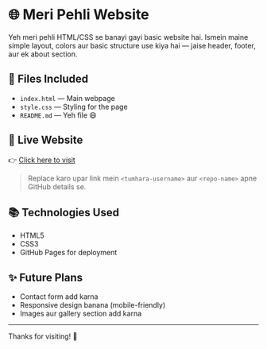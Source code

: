 # 🌐 Meri Pehli Website

Yeh meri pehli HTML/CSS se banayi gayi basic website hai. Ismein maine simple layout, colors aur basic structure use kiya hai — jaise header, footer, aur ek about section.

## 📁 Files Included

- `index.html` — Main webpage
- `style.css` — Styling for the page
- `README.md` — Yeh file 😄

## 🚀 Live Website

👉 [Click here to visit](https://<tumhara-username>.github.io/<repo-name>/)

> Replace karo upar link mein `<tumhara-username>` aur `<repo-name>` apne GitHub details se.

## 📚 Technologies Used

- HTML5
- CSS3
- GitHub Pages for deployment

## ✨ Future Plans

- Contact form add karna
- Responsive design banana (mobile-friendly)
- Images aur gallery section add karna

---

Thanks for visiting! 🙌
